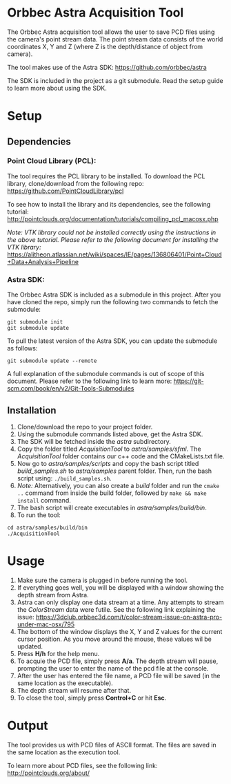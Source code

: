 # Orbbec Astra Acquisition Tool

The Orbbec Astra acquisition tool allows the user to save PCD files using the camera's point stream data. The point stream data consists of the world coordinates X, Y and Z (where Z is the depth/distance of object from camera). 

The tool makes use of the Astra SDK:
https://github.com/orbbec/astra

The SDK is included in the project as a git submodule. Read the setup guide to learn more about using the SDK.

# Setup

## Dependencies

### Point Cloud Library (PCL):

The tool requires the PCL library to be installed. To download the PCL library, clone/download from the following repo:
https://github.com/PointCloudLibrary/pcl

To see how to install the library and its dependencies, see the following tutorial:
http://pointclouds.org/documentation/tutorials/compiling_pcl_macosx.php

*Note: VTK library could not be installed correctly using the instructions in the above tutorial. Please refer to the following document for installing the VTK library:*
https://alitheon.atlassian.net/wiki/spaces/IE/pages/136806401/Point+Cloud+Data+Analysis+Pipeline

### Astra SDK:

The Orbbec Astra SDK is included as a submodule in this project. After you have cloned the repo, simply run the following two commands to fetch the submodule:

```
git submodule init
git submodule update
```

To pull the latest version of the Astra SDK, you can update the submodule as follows:

```
git submodule update --remote
```

A full explanation of the submodule commands is out of scope of this document. Please refer to the following link to learn more:
https://git-scm.com/book/en/v2/Git-Tools-Submodules

## Installation
1. Clone/download the repo to your project folder.
2. Using the submodule commands listed above, get the Astra SDK.
3. The SDK will be fetched inside the *astra* subdirectory.
4. Copy the folder titled *AcquisitionTool* to  *astra/samples/sfml*. The *AcquisitionTool* folder contains our c++ code and the CMakeLists.txt file.
5. Now go to *astra/samples/scripts* and copy the bash script titled *build_samples.sh* to *astra/samples* parent folder. Then, run the bash script using: `./build_samples.sh`.
6. *Note:* Alternatively, you can also create a *build* folder and run the `cmake ..` command from inside the build folder, followed by `make && make install` command.
7. The bash script will create executables in *astra/samples/build/bin*.
8. To run the tool:
```
cd astra/samples/build/bin
./AcquisitionTool
```

# Usage

1. Make sure the camera is plugged in before running the tool.
2. If everything goes well, you will be displayed with a window showing the depth stream from Astra.
3. Astra can only display one data stream at a time. Any attempts to stream the *ColorStream* data were futile. See the following link explaining the issue:
https://3dclub.orbbec3d.com/t/color-stream-issue-on-astra-pro-under-mac-osx/795
4. The bottom of the window displays the X, Y and Z values for the current cursor position. As you move around the mouse, these values wil be updated.
5. Press **H/h** for the help menu.
6. To acquie the PCD file, simply press **A/a**. The depth stream will pause, prompting the user to enter the name of the pcd file at the console.
7. After the user has entered the file name, a PCD file will be saved (in the same location as the executable). 
8. The depth stream will resume after that.
9. To close the tool, simply press **Control+C** or hit **Esc**.

# Output

The tool provides us with PCD files of ASCII format. The files are saved in the same location as the execution tool. 

To learn more about PCD files, see the following link:
http://pointclouds.org/about/

